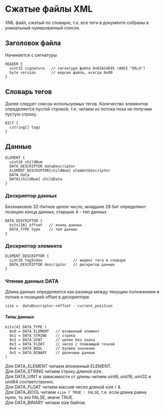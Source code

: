 # Сжатые файлы XML

XML файл, сжатый по словарю, т.е. все теги в документе собраны в уникальный нумерованный список.

## Заголовок файла

Начинается с сигнатуры

```
HEADER {
  uint32 signature   // сигнатура файла 0x62A14E45 (ANSI "EN¡b")
  byte version       // версия файла, всегда 0x00
}
```

## Словарь тегов

Далее следует список используемых тегов. Количество элементов определяется пустой строкой, т.е. читаем из потока пока не получим пустую строку.

```
DICT {
  cstring[] tags
}
```

## Данные

```
ELEMENT {
  uint16 childNum
  DATA_DESCRIPTOR dataDescriptor
  ELEMENT_DESCRIPTOR[childNum] elementDescriptor
  DATA data
  DATA[childNum] childData  
}
```

### Дескриптор данных

Беззнаковое 32-битное целое число, младшие 28 бит определяют позицию конца данных, старшие 4 - тип данных

```
DATA_DESCRIPTOR {
  bits[28] offset   // конец данных
  DATA_TYPE type    // тип данных
}
```

### Дескриптор элемента

```
ELEMENT_DESCRIPTOR {
  uint16 tagIndex              // индекс тега в словаре
  DATA_DESCRIPTOR descriptor   // дескритор данных
}
```

### Чтение данных DATA  


Длина данных определяется как разница между текущим положением в потоке и позицией offset в дескрипторе.

`size =  dataDescriptor->offset - current_position`

#### Типы данных

```
bits[4] DATA_TYPE (
  0x0 = DATA_ELEMENT   // вложенный элемент
  0x1 = DATA_STRING    // строка
  0x2 = DATA_UINT      // целое без знака
  0x3 = DATA_FLOAT     // число с плавающей точкой
  0x4 = DATA_BOOL      // булево значение
  0x5 = DATA_BINARY    // двоичные данные
)
```

Для DATA\_ELEMENT читаем вложенный ELEMENT.  
Для DATA\_STRING читаем строку длиной size.  
Для DATA\_UINT в зависимости от длины читаем uint8, uint16, uint32 и uint64 соответственно.  
Для DATA\_FLOAT читаем массив чисел длиной size / 4.  
Для DATA\_BOOL читаем `size ? TRUE : FALSE`, т.е. если длина равна нулю, то это FALSE, иначе TRUE.  
Для DATA\_BINARY читаем size байтов.